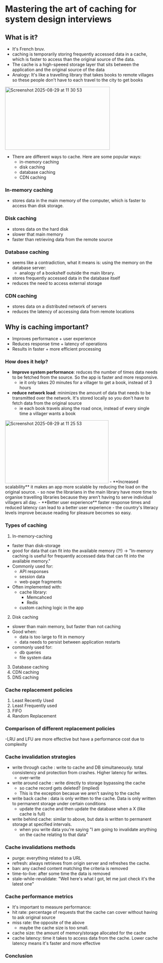 # Mastering the art of caching for system design interviews

## What is it?

- It's French bruv.
- caching is temporarily storing frequently accessed data in a cache, which is faster to access than the original source of the data.
- The cache is a high-speeed storage layer that sits between the application and the original source of the data
- Analogy: It's like a travelling library that takes books to remote villages so these people don't have to each travel to the city to get books

<img width="344" height="207" alt="Screenshot 2025-08-29 at 11 30 53" src="https://github.com/user-attachments/assets/1983894a-901f-4525-95aa-d2a4d03f9d50" />

- There are different ways to cache. Here are some popular ways:
  - in-memory caching
  - disk caching
  - database caching
  - CDN caching

### In-memory caching

- stores data in the main memory of the computer, which is faster to access than disk storage.

### Disk caching

- stores data on the hard disk
- slower that main memory
- faster than retrieving data from the remote source

### Database caching
- seems like a contradiction, what it means is: using the memory on the database server:
  - analogy of a bookshelf outside the main library.
- stores frequently accessed data in the database itself
- reduces the need to access external storage

### CDN caching

- stores data on a distributed network of servers
- reduces the latency of accessing data from remote locations

## Why is caching important?

- Improves performance + user experience
- Reduces response time + latency of operations
- Results in faster + more efficient processing

### How does it help?

- **Improve system performance**: reduces the number of times data needs to be fetched from the source. So the app is faster and more responsive.
  - ie it only takes 20 minutes for a villager to get a book, instead of 3 hours
- **reduce network load**: minimizes the amount of data that needs to be transmitted over the network. It's stored locally so you don't have to fetch data from the original source
  - ie each book travels along the road once, instead of every single time a villager wants a book
<img width="340" height="207" alt="Screenshot 2025-08-29 at 11 25 53" src="https://github.com/user-attachments/assets/5a976f78-9bef-46c9-9891-21a42fc8e0e1" />
- **Increased scalability** it makes an app more scalable by reducing the load on the original source.
  - so now the librarians in the main library have more time to organise travelling libraries because they aren't having to serve individual villagers all day.
- **Better user experience** faster response times and reduced latency can lead to a better user experience
  - the country's literacy levels improve because reading for pleasure becomes so easy.

### Types of caching

1. In-memory-caching
- faster than disk-storage
- good for data that can fit into the available memory (?!) -> "In-memory caching is useful for frequently accessed data that can fit into the available memory."
- Commonly used for:
  - API responses
  - session data
  - web-page fragments
- Often implemented with:
  - cache library:
    - Memcahced
    - Redis
  - custom caching logic in the app
2. Disk caching
- slower than main memory, but faster than not caching
- Good when:
  - data is too large to fit in memory
  - data needs to persist between application restarts
- commonly used for:
  - db queries
  - file system data
3. Database caching
4. CDN caching
5. DNS caching

### Cache replacement policies
1. Least Recently Used
2. Least Frequently used
3. FIFO
4. Random Replacement

### Comparison of different replacement policies

-LRU and LFU are more effective but have a performance cost due to complexity

### Cache invalidation strategies
- write through cache : write to cache and DB simultaneously. total consistency and protection from crashes. Higher latency for writes.
  - over-write
- write around cache : write directly to storage bypassing the cache
  - so cache record gets deleted? (implied)
  - This is the exception becasue we aren't saving to the cache
- write back cache : data is only written to the cache. Data is only written to permanent storage under certain conditions
  - update the cache and then update the database when a X (like cache is full)
- write behind cache: similar to above, but data is written to permanent storage at specified intervals.
  - when you write data you're saying "I am going to invalidate anything on the cache relating to that data"
### Cache invalidations methods
- purge: everything related to a URL
- refresh: always retrieves from origin server and refreshes the cache.
- ban: any cached content matching the criteria is removed
- time-to-live: after some time the data is removed
- stale-while-revalidate: "Well here's what I got, let me just check it's the latest one"
### Cache performance metrics
- It's important to measure performance:
- hit rate: percentage of requests that the cache can cover without having to ask original source
- miss rate: the opposite of the above
  - maybe the cache size is too small.
- cache size: the amount of memory/storage allocated for the cache
- cache latency: time it takes to access data from the cache. Lower cache latency means it's faster and more effective
### Conclusion
